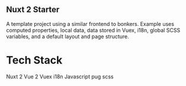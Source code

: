 ## Nuxt 2 Starter
A template project using a similar frontend to bonkers.
Example uses computed properties, local data, data stored in Vuex, i18n, global SCSS variables, and a default layout and page structure.



# Tech Stack
Nuxt 2
Vue 2
Vuex
i18n
Javascript
pug
scss
